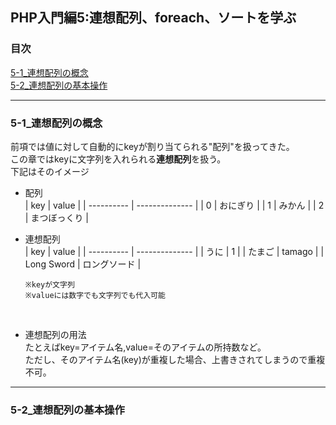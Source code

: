 ## PHP入門編5:連想配列、foreach、ソートを学ぶ
### 目次
[5-1_連想配列の概念](#5-1_連想配列の概念)</br>
[5-2_連想配列の基本操作](#5-2_連想配列の基本操作)</br>


***

### 5-1_連想配列の概念
前項では値に対して自動的にkeyが割り当てられる"配列"を扱ってきた。</br>
この章ではkeyに文字列を入れられる**連想配列**を扱う。</br>
下記はそのイメージ</br>
- 配列</br>
  | key        | value          |
  | ---------- | -------------- |
  | 0          | おにぎり       |
  | 1          | みかん         |
  | 2          | まつぼっくり   |
- 連想配列</br>
  | key        | value          |
  | ---------- | -------------- |
  | うに       | 1              |
  | たまご     | tamago         |
  | Long Sword | ロングソード   |

  `※keyが文字列`</br>
  `※valueには数字でも文字列でも代入可能`</br>
</br>

- 連想配列の用法</br>
  たとえばkey=アイテム名,value=そのアイテムの所持数など。</br>
  ただし、そのアイテム名(key)が重複した場合、上書きされてしまうので重複不可。</br>

***

### 5-2_連想配列の基本操作